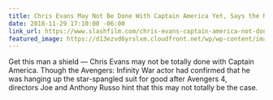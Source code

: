 ```yaml
---
title: Chris Evans May Not Be Done With Captain America Yet, Says the Russo Brothers
date: 2018-11-29 17:10:00 -06:00
link_url: https://www.slashfilm.com/chris-evans-captain-america-not-done-russo-brothers/
featured_image: https://d13ezvd6yrslxm.cloudfront.net/wp/wp-content/images/avengers-infinity-war-7-e1543519878201.jpg
---
```


Get this man a shield — Chris Evans may not be totally done with Captain America. Though the Avengers: Infinity War actor had confirmed that he was hanging up the star-spangled suit for good after Avengers 4, directors Joe and Anthony Russo hint that this may not totally be the case.